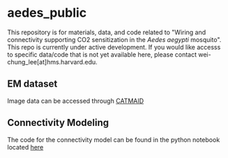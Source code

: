 # aedes_public

This repository is for materials, data, and code related to "Wiring and connectivity supporting CO2 sensitization in the <i>Aedes aegypti</i> mosquito". This repo is currently under active development. If you would like accesss to specific data/code that is not yet available here, please contact wei-chung_lee[at]hms.harvard.edu.


## EM dataset

Image data can be accessed through [CATMAID](https://radagast.hms.harvard.edu/catmaidaedes/?pid=1&zp=173280&yp=235408&xp=324692&tool=navigator&sid0=1&s0=1)


## Connectivity Modeling

The code for the connectivity model can be found in the python notebook located [here](https://github.com/htem/aedes_public/tree/main/model)